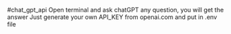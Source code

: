 ﻿#chat_gpt_api
Open terminal and ask chatGPT any question, you will get the answer 
Just generate your own API_KEY from openai.com and put in .env file
